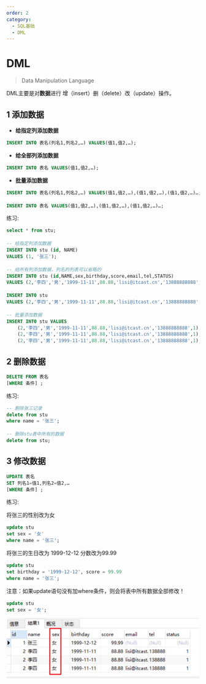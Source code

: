 ```yaml
---
order: 2
category: 
  - SQL基础
  - DML
---
```


# DML
<!-- more -->
> Data Manipulation Language

DML主要是对**数据**进行 增（insert）删（delete）改（update）操作。

## 1 添加数据

* **给指定列添加数据**

```sql
INSERT INTO 表名(列名1,列名2,…) VALUES(值1,值2,…);
```

* **给全部列添加数据**

```sql
INSERT INTO 表名 VALUES(值1,值2,…);
```

* **批量添加数据**

```sql
INSERT INTO 表名(列名1,列名2,…) VALUES(值1,值2,…),(值1,值2,…),(值1,值2,…)…;

INSERT INTO 表名 VALUES(值1,值2,…),(值1,值2,…),(值1,值2,…)…;
```

练习:

```sql
select * from stu;

-- 给指定列添加数据
INSERT INTO stu (id, NAME) 
VALUES (1, '张三');

-- 给所有列添加数据，列名的列表可以省略的
INSERT INTO stu (id,NAME,sex,birthday,score,email,tel,STATUS) 
VALUES (2,'李四','男','1999-11-11',88.88,'lisi@itcast.cn','13888888888',1);

INSERT INTO stu 
VALUES (2,'李四','男','1999-11-11',88.88,'lisi@itcast.cn','13888888888',1);

-- 批量添加数据
INSERT INTO stu VALUES 
    (2,'李四','男','1999-11-11',88.88,'lisi@itcast.cn','13888888888',1),
    (2,'李四','男','1999-11-11',88.88,'lisi@itcast.cn','13888888888',1),
    (2,'李四','男','1999-11-11',88.88,'lisi@itcast.cn','13888888888',1);
```

## 2 删除数据

```sql
DELETE FROM 表名 
[WHERE 条件] ;
```

练习:

```sql
-- 删除张三记录
delete from stu 
where name = '张三';

-- 删除stu表中所有的数据
delete from stu;
```

## 3 修改数据

```sql
UPDATE 表名 
SET 列名1=值1,列名2=值2,… 
[WHERE 条件] ;
```

练习:

将张三的性别改为女

  ```sql
  update stu 
  set sex = '女' 
  where name = '张三';
  ```

将张三的生日改为 1999-12-12 分数改为99.99

  ```sql
  update stu 
  set birthday = '1999-12-12', score = 99.99 
  where name = '张三';
  ```

注意：如果update语句没有加where条件，则会将表中所有数据全部修改！

  ```sql
  update stu 
  set sex = '女';
  ```

  ![ ](./assets/image-20210722204233305.png)
